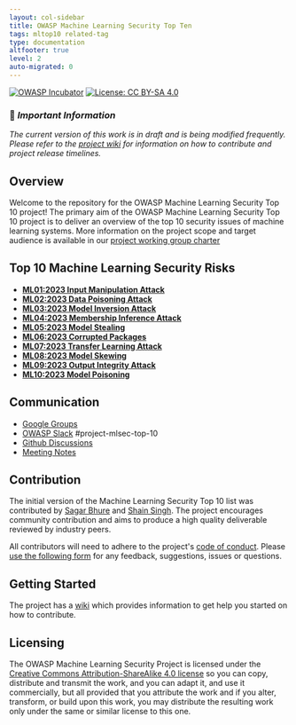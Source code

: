 ```yaml
---
layout: col-sidebar
title: OWASP Machine Learning Security Top Ten
tags: mltop10 related-tag
type: documentation
altfooter: true
level: 2
auto-migrated: 0
---
```


[![OWASP Incubator](https://img.shields.io/badge/owasp-incubator-blue.svg)](https://owasp.org/projects/)
[![License: CC BY-SA 4.0](https://img.shields.io/badge/License-CC%20BY--SA%204.0-lightgrey.svg)](https://creativecommons.org/licenses/by-sa/4.0/)

### 📌 _**Important Information**_

_The current version of this work is in draft and is being modified frequently.
Please refer to the
[project wiki](https://github.com/OWASP/www-project-machine-learning-security-top-10/wiki)
for information on how to contribute and project release timelines._

## Overview

Welcome to the repository for the OWASP Machine Learning Security Top 10
project! The primary aim of the OWASP Machine Learning Security Top 10 project
is to deliver an overview of the top 10 security issues of machine learning
systems. More information on the project scope and target audience is available
in our
[project working group charter](https://owasp.org/www-project-machine-learning-security-top-10#div-charter)

## Top 10 Machine Learning Security Risks

- [**ML01:2023 Input Manipulation Attack**](/docs/ML01_2023-Input_Manipulation_Attack.md)
- [**ML02:2023 Data Poisoning Attack**](/docs/ML02_2023-Data_Poisoning_Attack.md)
- [**ML03:2023 Model Inversion Attack**](/docs/ML03_2023-Model_Inversion_Attack.md)
- [**ML04:2023 Membership Inference Attack**](/docs/ML04_2023-Membership_Inference_Attack.md)
- [**ML05:2023 Model Stealing**](/docs/ML05_2023-Model_Stealing.md)
- [**ML06:2023 Corrupted Packages**](/docs/ML06_2023-Corrupted_Packages.md)
- [**ML07:2023 Transfer Learning Attack**](/docs/ML07_2023-Transfer_Learning_Attack.md)
- [**ML08:2023 Model Skewing**](/docs/ML08_2023-Model_Skewing.md)
- [**ML09:2023 Output Integrity Attack**](/docs/ML09_2023-Output_Integrity_Attack.md)
- [**ML10:2023 Model Poisoning**](/docs/ML10_2023-Model_Poisoning.md)

## Communication

- [Google Groups](https://groups.google.com/u/1/a/owasp.org/g/project-machine-learning-security-top-ten)
- [OWASP Slack](https://owasp.org/slack/invite) #project-mlsec-top-10
- [Github Discussions](https://github.com/OWASP/www-project-machine-learning-security-top-10/discussions)
- [Meeting Notes](https://github.com/OWASP/www-project-machine-learning-security-top-10/issues?q=label%3Ameeting)

## Contribution

The initial version of the Machine Learning Security Top 10 list was contributed
by [Sagar Bhure](mailto:sagar.bhure@owasp.org) and
[Shain Singh](mailto:shain.singh@owasp.org). The project encourages community
contribution and aims to produce a high quality deliverable reviewed by industry
peers.

All contributors will need to adhere to the project's
[code of conduct](https://github.com/OWASP/www-project-machine-learning-security-top-10/blob/master/CODE_OF_CONDUCT.md).
Please
[use the following form](https://github.com/OWASP/www-project-machine-learning-security-top-10/issues/new?assignees=shsingh&labels=issues%2Fgeneral%2Cissues%2Ftriage&projects=&template=feedback-report.yaml&title=%5BFEEDBACK%5D%3A+)
for any feedback, suggestions, issues or questions.

## Getting Started

The project has a
[wiki](https://github.com/OWASP/www-project-machine-learning-security-top-10/wiki)
which provides information to get help you started on how to contribute.

## Licensing

The OWASP Machine Learning Security Project is licensed under the
[Creative
Commons Attribution-ShareAlike 4.0 license](https://creativecommons.org/licenses/by-sa/4.0/)
so you can copy, distribute and transmit the work, and you can adapt it, and use
it commercially, but all provided that you attribute the work and if you alter,
transform, or build upon this work, you may distribute the resulting work only
under the same or similar license to this one.
